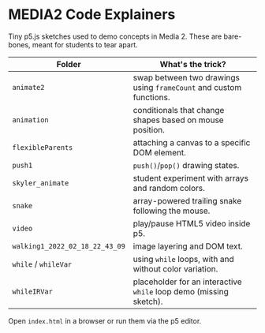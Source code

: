 # MEDIA2 Code Explainers

Tiny p5.js sketches used to demo concepts in Media 2. These are bare-bones, meant for students to tear apart.

| Folder | What's the trick? |
| --- | --- |
| `animate2` | swap between two drawings using `frameCount` and custom functions. |
| `animation` | conditionals that change shapes based on mouse position. |
| `flexibleParents` | attaching a canvas to a specific DOM element. |
| `push1` | `push()`/`pop()` drawing states. |
| `skyler_animate` | student experiment with arrays and random colors. |
| `snake` | array-powered trailing snake following the mouse. |
| `video` | play/pause HTML5 video inside p5. |
| `walking1_2022_02_18_22_43_09` | image layering and DOM text. |
| `while` / `whileVar` | using `while` loops, with and without color variation. |
| `whileIRVar` | placeholder for an interactive `while` loop demo (missing sketch). |

Open `index.html` in a browser or run them via the p5 editor.
